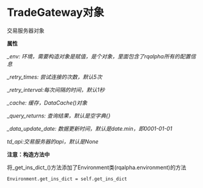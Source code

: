 # TradeGateway对象

交易服务器对象

**属性**

_\_env:  环境，需要构造对象是赋值，是个对象，里面包含了rqalpha所有的配置信息_

_\_retry\_times: 尝试连接的次数，默认5次_

\__retry\_interval:每次间隔的时间，默认1秒_

_\_cache: 缓存，DataCache\(\)对象_

\__query\_returns: 查询结果，默认是空字典{}_

_\_data\_update\_date: 数据更新时间，默认是date.min，即0001-01-01_

_td\_api:交易服务器的api，默认是None_

**注意：构造方法中**

将_get\_ins\_dict_\(\)方法添加了Environment类\(rqalpha.environment\)的方法

```
Environment.get_ins_dict = self.get_ins_dict
```

```

```



